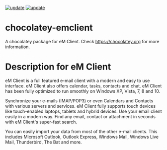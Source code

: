 [![update](https://github.com/timothek/chocolatey-emclient/actions/workflows/update.yml/badge.svg)](https://github.com/timothek/chocolatey-emclient/actions/workflows/update.yml)
[![update](https://github.com/timothek/chocolatey-emclient/actions/workflows/update.yml/badge.svg)](https://github.com/timothek/chocolatey-emclient/actions/workflows/update.yml)

# chocolatey-emclient

A chocolatey package for eM Client. Check https://chocolatey.org for more information.

# Description for eM Client

eM Client is a full featured e-mail client with a modern and easy to use interface. eM Client also offers calendar, tasks, contacts and chat. eM Client has been fully optimized to run smoothly on Windows XP, Vista, 7, 8 and 10.
	
Synchronize your e-mails (IMAP/POP3) or even Calendars and Contacts with various servers and services. eM Client fully supports touch devices like touch-enabled laptops, tablets and hybrid devices. Use your email client easily in a modern way. Find any email, contact or attachment in seconds with eM Client's super-fast search.
	
You can easily import your data from most of the other e-mail clients. This includes Microsoft Outlook, Outlook Express, Windows Mail, Windows Live Mail, Thunderbird, The Bat and more.

